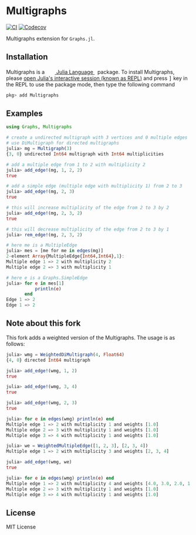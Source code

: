 # Multigraphs

[![CI](https://github.com/QuantumBFS/Multigraphs.jl/workflows/CI/badge.svg)](https://github.com/QuantumBFS/Multigraphs.jl/actions)
[![Codecov](https://codecov.io/gh/QuantumBFS/Multigraphs.jl/branch/master/graph/badge.svg)](https://codecov.io/gh/QuantumBFS/Multigraphs.jl)

Multigraphs extension for `Graphs.jl`.

## Installation

<p>
Multigraphs is a &nbsp;
    <a href="https://julialang.org">
        <img src="https://julialang.org/favicon.ico" width="16em">
        Julia Language
    </a>
    &nbsp; package. To install Multigraphs,
    please <a href="https://docs.julialang.org/en/v1/manual/getting-started/">open
    Julia's interactive session (known as REPL)</a> and press <kbd>]</kbd> key in the REPL to use the package mode, then type the following command
</p>

```julia
pkg> add Multigraphs
```

## Examples

```julia
using Graphs, Multigraphs

# create a undirected multigraph with 3 vertices and 0 multiple edges
# use DiMultigraph for directed multigraphs
julia> mg = Multigraph(3)
{3, 0} undirected Int64 multigraph with Int64 multiplicities

# add a multiple edge from 1 to 2 with multiplicity 2
julia> add_edge!(mg, 1, 2, 2)
true

# add a simple edge (multiple edge with multiplicity 1) from 2 to 3
julia> add_edge!(mg, 2, 3)
true

# this will increase multiplicity of the edge from 2 to 3 by 2
julia> add_edge!(mg, 2, 3, 2) 
true

# this will decrease multiplicity of the edge from 2 to 3 by 1
julia> rem_edge!(mg, 2, 3, 2) 

# here me is a MultipleEdge
julia> mes = [me for me in edges(mg)]
2-element Array{MultipleEdge{Int64,Int64},1}:
Multiple edge 1 => 2 with multiplicity 2
Multiple edge 2 => 3 with multiplicity 1

# here e is a Graphs.SimpleEdge
julia> for e in mes[1] 
           println(e)
       end
Edge 1 => 2
Edge 1 => 2

```

## Note about this fork

This fork adds a weighted version of the Multigraphs. The usage is as follows:

```julia
julia> wmg = WeightedDiMultigraph(4, Float64)
{4, 0} directed Int64 multigraph

julia> add_edge!(wmg, 1, 2)
true

julia> add_edge!(wmg, 3, 4)
true

julia> add_edge!(wmg, 2, 3)
true

julia> for e in edges(wmg) println(e) end
Multiple edge 1 => 2 with multiplicity 1 and weights [1.0]
Multiple edge 2 => 3 with multiplicity 1 and weights [1.0]
Multiple edge 3 => 4 with multiplicity 1 and weights [1.0]

julia> we = WeightedMultipleEdge([1, 2, 3], [2, 3, 4])
Multiple edge 1 => 2 with multiplicity 3 and weights [2, 3, 4]

julia> add_edge!(wmg, we)
true

julia> for e in edges(wmg) println(e) end
Multiple edge 1 => 2 with multiplicity 4 and weights [4.0, 3.0, 2.0, 1.0]
Multiple edge 2 => 3 with multiplicity 1 and weights [1.0]
Multiple edge 3 => 4 with multiplicity 1 and weights [1.0]
```

## License

MIT License
